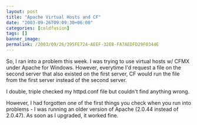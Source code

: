 ```yaml
---
layout: post
title: "Apache Virtual Hosts and CF"
date: "2003-09-26T09:09:30+06:00"
categories: [coldfusion]
tags: []
banner_image: 
permalink: /2003/09/26/395FE724-AEEF-32E8-FA7AEDFD29F0344E
---
```


So, I ran into a problem this week. I was trying to use virtual hosts w/ CFMX under Apache for Windows. However, everytime I'd request a file on the second server that also existed on the first server, CF would run the file from the first server instead of the second server.

I double, triple checked my httpd.conf file but couldn't find anything wrong.

However, I had forgotten one of the first things you check when you run into problems - I was running an older version of Apache (2.0.44 instead of 2.0.47). As soon as I upgraded, it worked fine.